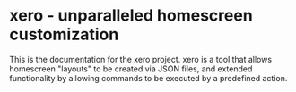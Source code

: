 # xero - unparalleled homescreen customization

This is the documentation for the xero project. xero is a tool that allows homescreen "layouts" to be created via JSON files, and extended functionality by allowing commands to be executed by a predefined action.

